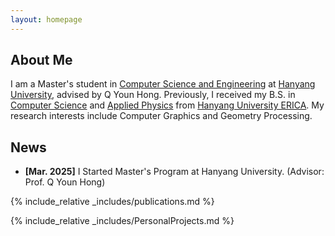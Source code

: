```yaml
---
layout: homepage
---
```


## About Me

I am a Master's student in [Computer Science and Engineering](http://cse.hanyang.ac.kr/eng/) at [Hanyang University](https://www.hanyang.ac.kr/web/eng), advised by Q Youn Hong. 
Previously, I received my B.S. in [Computer Science](http://sw.hanyang.ac.kr/eng/) and [Applied Physics](http://appliedphysics.hanyang.ac.kr/?theme=en) from [Hanyang University ERICA](https://www.hanyang.ac.kr/web/eng).
My research interests include Computer Graphics and Geometry Processing.

<!-- ## Research Interets

- Computer Graphics
- Geomety Processing -->

## News

- **[Mar. 2025]** I Started Master's Program at Hanyang University. (Advisor: Prof. Q Youn Hong)

{% include_relative _includes/publications.md %}

{% include_relative _includes/PersonalProjects.md %}

<!-- {% include_relative _includes/services.md %} -->

